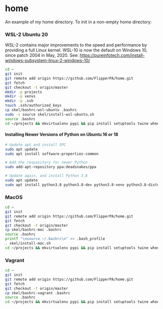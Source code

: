 # home
An example of my home directory. To init in a non-empty home directory:

### WSL-2 Ubuntu 20

WSL-2 contains major improvements to the speed and performance by providing a full Linux kernel. WSL-10 is now the default on Windows 10, since patch 2004 in May, 2020. See: https://pureinfotech.com/install-windows-subsystem-linux-2-windows-10/

```bash
cd ~
git init
git remote add origin https://github.com/FlipperPA/home.git
git fetch
git checkout -t origin/master
mkdir -p projects
mkdir -p venvs
mkdir -p .ssh
touch .ssh/authorized_keys
cp skel/bashrc-wsl-ubuntu .bashrc
sudo -s source skel/install-wsl-ubuntu.sh
source .bashrc
cd ~/projects && mkvirtualenv pypi && pip install setuptools twine wheel setuptools-scm pypi-alias && deactivate && cd ~
```

#### Installing Newer Versions of Python on Ubuntu 16 or 18

```bash
# Update apt and install SPC
sudo apt update
sudo apt install software-properties-common

# Add the respository for newer Python
sudo add-apt-repository ppa:deadsnakes/ppa

# Update again, and install Python 3.8
sudo apt update
sudo apt install python3.8 python3.8-dev python3.8-venv python3.8-distutils
```

### MacOS
```bash
cd ~
git init
git remote add origin https://github.com/FlipperPA/home.git
git fetch
git checkout -t origin/master
cp skel/bashrc-mac .bashrc
source .bashrc
printf "\nsource ~/.bashrc\n" >> .bash_profile
. skel/install-mac.sh
cd ~/projects && mkvirtualenv pypi && pip install setuptools twine wheel setuptools-scm pypi-alias && deactivate && cd ~
```

### Vagrant
```bash
cd ~
git init
git remote add origin https://github.com/FlipperPA/home.git
git fetch
git checkout -t origin/master
cp skel/bashrc-vagrant .bashrc
source .bashrc
cd ~/projects && mkvirtualenv pypi && pip install setuptools twine wheel setuptools-scm pypi-alias && deactivate && cd ~
```
